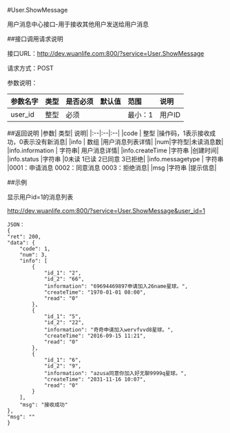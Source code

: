 #User.ShowMessage

用户消息中心接口-用于接收其他用户发送给用户消息

##接口调用请求说明

接口URL：http://dev.wuanlife.com:800/?service=User.ShowMessage

请求方式：POST

参数说明：

|参数名字   | 类型|  是否必须   | 默认值   | 范围      |  说明|
|:--|:--|:--|:--|:--|:--|
|user_id    |   整型| 必须     ||           最小：1  |  用户ID|


##返回说明
|参数|        类型|   说明|
|:--|:--|:--|
|code  |  整型  |操作码，1表示接收成功，0表示没有新消息|
|info   | 数组  |用户消息列表详情|
|num|字符型|未读消息数|
|info.information | 字符串| 用户消息详情|
|info.createTime |字符串 |创建时间|
|info.status |字符串 |0未读 1已读 2已同意 3已拒绝|
|info.messagetype  | 字符串  |0001：申请消息 0002：同意消息 0003：拒绝消息|
|msg |字符串 |提示信息|


##示例

显示用户id=1的消息列表

http://dev.wuanlife.com:800/?service=User.ShowMessage&user_id=1

    JSON：
    {
    "ret": 200,
    "data": {
        "code": 1,
        "num": 3,
        "info": [
            {
                "id_1": "2",
                "id_2": "66",
                "information": "69694469897申请加入26name星球。",
                "createTime": "1970-01-01 08:00",
                "read": "0"
            },
            {
                "id_1": "5",
                "id_2": "22",
                "information": "奇奇申请加入wervfvvd8星球。",
                "createTime": "2016-09-15 11:21",
                "read": "0"
            },
            {
                "id_1": "6",
                "id_2": "9",
                "information": "azusa同意你加入好无聊9999q星球。",
                "createTime": "2031-11-16 10:07",
                "read": "0"
            }
        ],
        "msg": "接收成功"
    },
    "msg": ""
    }

